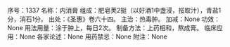 序号：1337
名称：内消膏
组成：肥皂荚2挺（以好酒1中盏浸，挼取汁），青盐1分，消石1分。
出处：《圣惠》卷六十四。
主治：热毒肿。
加减：None
功效：None
用法用量：涂于肿上，每日2次。
制备方法：上药相和，熬成膏。
临床应用：None
各家论述：None
用药禁忌：None
附注：None
